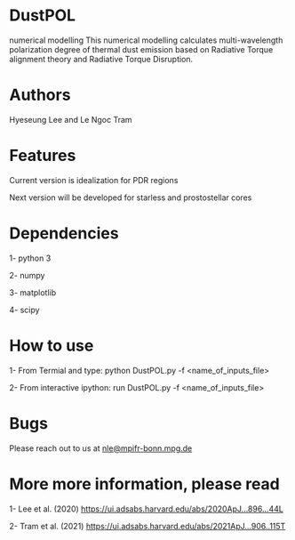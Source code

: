 # DustPOL
numerical modelling
This numerical modelling calculates multi-wavelength polarization degree of thermal dust emission 
based on Radiative Torque alignment theory and Radiative Torque Disruption.

# Authors
Hyeseung Lee and Le Ngoc Tram

# Features

Current version is idealization for PDR regions

Next version will be developed for starless and prostostellar cores

# Dependencies

1- python 3

2- numpy

3- matplotlib

4- scipy

# How to use

1- From Termial and type: python DustPOL.py -f <name_of_inputs_file>

2- From interactive ipython: run DustPOL.py -f <name_of_inputs_file>

# Bugs
Please reach out to us at nle@mpifr-bonn.mpg.de 

# More more information, please read

1- Lee et al. (2020) https://ui.adsabs.harvard.edu/abs/2020ApJ...896...44L

2- Tram et al. (2021) https://ui.adsabs.harvard.edu/abs/2021ApJ...906..115T

